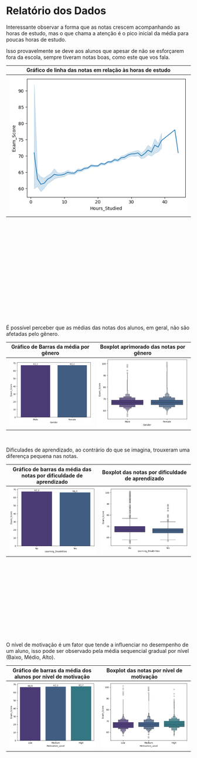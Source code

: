 # Relatório dos Dados

Interessante observar a forma que as notas crescem acompanhando as horas de estudo, mas o que chama a atenção é o pico inicial da média para poucas horas de estudo.

Isso provavelmente se deve aos alunos que apesar de não se esforçarem fora da escola, sempre tiveram notas boas, como este que vos fala.

| Gráfico de linha das notas em relação às horas de estudo |
|:-:|
| ![Horas de Estudo](./hours_studied.png) |

&nbsp;

&nbsp;

&nbsp;

&nbsp;

&nbsp;

&nbsp;

&nbsp;

&nbsp;

&nbsp;

É possível perceber que as médias das notas dos alunos, em geral, não são afetadas pelo gênero.

| Gráfico de Barras da média por gênero | Boxplot aprimorado das notas por gênero |
|:-:|:-:|
| ![Gênero](./gender.png) | ![Gênero BoxPlot](./gender2.png) |

&nbsp;

Dificulades de aprendizado, ao contrário do que se imagina, trouxeram uma diferença pequena nas notas.

| Gráfico de barras da média das notas por dificuldade de aprendizado | Boxplot das notas por dificuldade de aprendizado |
|:-:|:-:|
|![Dificuldades de Aprendizado](./learning_disabilities.png)|![Dificuldades de Aprendizado Boxplot](./learning_disabilities2.png)|

&nbsp;

&nbsp;

&nbsp;

&nbsp;

&nbsp;

&nbsp;

&nbsp;

O nível de motivação é um fator que tende a influenciar no desempenho de um aluno, isso pode ser observado pela média sequencial gradual por nível (Baixo, Médio, Alto).

|Gráfico de barras da média dos alunos por nível de motivação|Boxplot das notas por nível de motivação|
|:-:|:-:|
|![Nível de Motivação](./motivation_level.png)|![Nível de Motivação Boxplot](./motivation_level2.png)|
